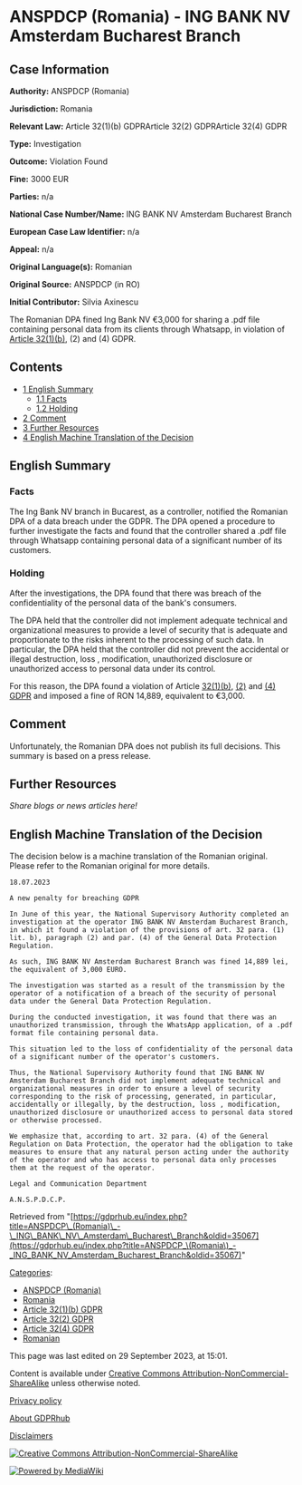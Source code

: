 # ANSPDCP (Romania) - ING BANK NV Amsterdam Bucharest Branch

## Case Information

**Authority:** ANSPDCP (Romania)

**Jurisdiction:** Romania

**Relevant Law:** Article 32(1)(b) GDPRArticle 32(2) GDPRArticle 32(4) GDPR

**Type:** Investigation

**Outcome:** Violation Found

**Fine:** 3000 EUR

**Parties:** n/a

**National Case Number/Name:** ING BANK NV Amsterdam Bucharest Branch

**European Case Law Identifier:** n/a

**Appeal:** n/a

**Original Language(s):** Romanian

**Original Source:** ANSPDCP (in RO)

**Initial Contributor:** Silvia Axinescu

The Romanian DPA fined Ing Bank NV €3,000 for sharing a .pdf file containing personal data from its clients through Whatsapp, in violation of [Article 32(1)(b)](/index.php?title=Article_32_GDPR#1b "Article 32 GDPR"), (2) and (4) GDPR.

## Contents

*   [1 English Summary](#English_Summary)
    *   [1.1 Facts](#Facts)
    *   [1.2 Holding](#Holding)
*   [2 Comment](#Comment)
*   [3 Further Resources](#Further_Resources)
*   [4 English Machine Translation of the Decision](#English_Machine_Translation_of_the_Decision)

## English Summary

### Facts

The Ing Bank NV branch in Bucarest, as a controller, notified the Romanian DPA of a data breach under the GDPR. The DPA opened a procedure to further investigate the facts and found that the controller shared a .pdf file through Whatsapp containing personal data of a significant number of its customers.

### Holding

After the investigations, the DPA found that there was breach of the confidentiality of the personal data of the bank's consumers.

The DPA held that the controller did not implement adequate technical and organizational measures to provide a level of security that is adequate and proportionate to the risks inherent to the processing of such data. In particular, the DPA held that the controller did not prevent the accidental or illegal destruction, loss , modification, unauthorized disclosure or unauthorized access to personal data under its control.

For this reason, the DPA found a violation of Article [32(1)(b)](/index.php?title=Article_32_GDPR#1b "Article 32 GDPR"), [(2)](/index.php?title=Article_32_GDPR#2 "Article 32 GDPR") and [(4) GDPR](/index.php?title=Article_32_GDPR#4 "Article 32 GDPR") and imposed a fine of RON 14,889, equivalent to €3,000.

## Comment

Unfortunately, the Romanian DPA does not publish its full decisions. This summary is based on a press release.

## Further Resources

_Share blogs or news articles here!_

## English Machine Translation of the Decision

The decision below is a machine translation of the Romanian original. Please refer to the Romanian original for more details.

```
18.07.2023

A new penalty for breaching GDPR

In June of this year, the National Supervisory Authority completed an investigation at the operator ING BANK NV Amsterdam Bucharest Branch, in which it found a violation of the provisions of art. 32 para. (1) lit. b), paragraph (2) and par. (4) of the General Data Protection Regulation.

As such, ING BANK NV Amsterdam Bucharest Branch was fined 14,889 lei, the equivalent of 3,000 EURO.

The investigation was started as a result of the transmission by the operator of a notification of a breach of the security of personal data under the General Data Protection Regulation.

During the conducted investigation, it was found that there was an unauthorized transmission, through the WhatsApp application, of a .pdf format file containing personal data.

This situation led to the loss of confidentiality of the personal data of a significant number of the operator's customers.

Thus, the National Supervisory Authority found that ING BANK NV Amsterdam Bucharest Branch did not implement adequate technical and organizational measures in order to ensure a level of security corresponding to the risk of processing, generated, in particular, accidentally or illegally, by the destruction, loss , modification, unauthorized disclosure or unauthorized access to personal data stored or otherwise processed.

We emphasize that, according to art. 32 para. (4) of the General Regulation on Data Protection, the operator had the obligation to take measures to ensure that any natural person acting under the authority of the operator and who has access to personal data only processes them at the request of the operator.

Legal and Communication Department

A.N.S.P.D.C.P.

```

Retrieved from "[https://gdprhub.eu/index.php?title=ANSPDCP\_(Romania)\_-\_ING\_BANK\_NV\_Amsterdam\_Bucharest\_Branch&oldid=35067](https://gdprhub.eu/index.php?title=ANSPDCP_\(Romania\)_-_ING_BANK_NV_Amsterdam_Bucharest_Branch&oldid=35067)"

[Categories](/index.php?title=Special:Categories "Special:Categories"):

*   [ANSPDCP (Romania)](/index.php?title=Category:ANSPDCP_\(Romania\) "Category:ANSPDCP (Romania)")
*   [Romania](/index.php?title=Category:Romania "Category:Romania")
*   [Article 32(1)(b) GDPR](/index.php?title=Category:Article_32\(1\)\(b\)_GDPR "Category:Article 32(1)(b) GDPR")
*   [Article 32(2) GDPR](/index.php?title=Category:Article_32\(2\)_GDPR "Category:Article 32(2) GDPR")
*   [Article 32(4) GDPR](/index.php?title=Category:Article_32\(4\)_GDPR "Category:Article 32(4) GDPR")
*   [Romanian](/index.php?title=Category:Romanian "Category:Romanian")

This page was last edited on 29 September 2023, at 15:01.

Content is available under [Creative Commons Attribution-NonCommercial-ShareAlike](https://creativecommons.org/licenses/by-nc-sa/4.0/) unless otherwise noted.

[Privacy policy](/index.php?title=GDPRhub:Privacy_policy)

[About GDPRhub](/index.php?title=GDPRhub:About)

[Disclaimers](/index.php?title=GDPRhub:General_disclaimer)

[![Creative Commons Attribution-NonCommercial-ShareAlike](/resources/assets/licenses/cc-by-nc-sa.png)](https://creativecommons.org/licenses/by-nc-sa/4.0/)

[![Powered by MediaWiki](/resources/assets/poweredby_mediawiki_88x31.png)](https://www.mediawiki.org/)